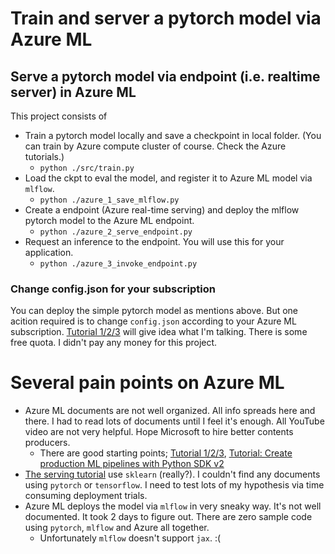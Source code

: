 # Train and server a pytorch model via Azure ML

## Serve a pytorch model via endpoint (i.e. realtime server) in Azure ML

This project consists of

- Train a pytorch model locally and save a checkpoint in local folder. (You can train by Azure compute cluster of course. Check the Azure tutorials.)
  - `python ./src/train.py`
- Load the ckpt to eval the model, and register it to Azure ML model via `mlflow`.
  - `python ./azure_1_save_mlflow.py`
- Create a endpoint (Azure real-time serving) and deploy the mlflow pytorch model to the Azure ML endpoint.
  - `python ./azure_2_serve_endpoint.py`
- Request an inference to the endpoint. You will use this for your application.
  - `python ./azure_3_invoke_endpoint.py`

### Change config.json for your subscription

You can deploy the simple pytorch model as mentions above. But one acition required is to change `config.json` according to your Azure ML subscription. [Tutorial 1/2/3](https://docs.microsoft.com/en-us/azure/machine-learning/tutorial-1st-experiment-hello-world) will give idea what I'm talking. There is some free quota. I didn't pay any money for this project.

# Several pain points on Azure ML

- Azure ML documents are not well organized. All info spreads here and there. I had to read lots of documents until I feel it's enough. All YouTube video are not very helpful. Hope Microsoft to hire better contents producers.
  - There are good starting points; [Tutorial 1/2/3](https://docs.microsoft.com/en-us/azure/machine-learning/tutorial-1st-experiment-hello-world), [Tutorial: Create production ML pipelines with Python SDK v2](https://docs.microsoft.com/en-us/azure/machine-learning/tutorial-pipeline-python-sdk)
- [The serving tutorial](https://docs.microsoft.com/en-us/azure/machine-learning/tutorial-pipeline-python-sdk) use `sklearn` (really?). I couldn't find any documents using `pytorch` or `tensorflow`. I need to test lots of my hypothesis via time consuming deployment trials.
- Azure ML deploys the model via `mlflow` in very sneaky way. It's not well documented. It took 2 days to figure out. There are zero sample code using `pytorch`, `mlflow` and Azure all together.
  - Unfortunately `mlflow` doesn't support `jax`. :(
